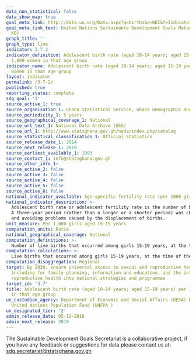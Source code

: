 ```yaml
---
data_non_statistical: false
data_show_map: true
goal_meta_link: http://data.un.org/Data.aspx?q=births&d=WDI&f=Indicator_Code%3aSP.ADO.TFRT
goal_meta_link_text: United Nations Sustainable Development Goals Metadata (PDF 90.8
  KB)
graph_title: ''
graph_type: line
indicator: 3.7.2
indicator_definition: Adolescent birth rate (aged 10-14 years; aged 15-19 years) per
  1,000 women in that age group
indicator_name: Adolescent birth rate (aged 10-14 years; aged 15-19 years) per 1,000
  women in that age group
layout: indicator
permalink: /3-7-2/
published: true
reporting_status: complete
sdg_goal: '3'
source_active_1: true
source_organisation_1: Ghana Statistical Service, Ghana Demographic and Health Survey
source_periodicity_1: 5 years 
source_geographical_coverage_1: National
source_url_text_1: National Data Archive (GSS)
source_url_1: http://www.statsghana.gov.gh/nada/index.php/catalog
source_statistical_classification_1: Official Statistics
source_release_date_1: 2014
source_next_release_1: 2019
source_earliest_available_1: 1993
source_contact_1: info@statsghana.gov.gh
source_other_info_1:
source_active_2: false
source_active_3: false
source_active_4: false
source_active_5: false
source_active_6: false
national_indicator_available: Age-specific fertility rate (per 1000 girls aged 15–19 years)
national_indicator_description: >-
  Adolescent birth rate or adolescent fertility rate is the number of births per thousand girls aged 15-19 years. These rates are presented for the three-year period preceding the survey. 
  A three-year period (rather than a longer or a shorter period) was chosen to calculate rates as a balanced response to provide the most current information, reducing sampling error, 
  and avoiding problems caused by the displacement of births.
unit_measure: Per 1,000 girls aged 15-19 years
computation_units: Ratio
national_geographical_coverage: National
computation_definitions: >-
  Number of live births that occurred among girls 15-19 years, at the time of the child's birth, in the period 1 to 36 months preceding the survey (determined from the date of interview and date of birth of the child) per the number of woman-years lived by the girls aged 15-19 years during the 3 years preceding the survey.
computation_calculations: >-
  Live births that occurred among girls 15-19 years, at the time of the child's birth, in the period 1 to 36 months preceding the survey (determined from the date of interview and date of birth of the child) divided by number of woman-years lived by the girls aged 15-19 years during the period.
computation_disaggregation: Regional
target: By 2030, ensure universal access to sexual and reproductive health-care services,
  including for family planning, information and education, and the integration of
  reproductive health into national strategies and programmes
target_id: '3.7'
title: Adolescent birth rate (aged 10-14 years; aged 15-19 years) per 1,000 women
  in that age group
un_custodian_agency: Department of Economic and Social Affairs (DESA) Population Division
  United Nations Population Fund (UNFPA )
un_designated_tier: '2'
admin_release_date: 05-12-2018
admin_next_release: 2019
---
```


The Sustainable Development Goals Secretariat is a collaborative project, if you have any feedback or suggestions for data please contact us at: sdg.secretariat@statsghana.gov.gh
